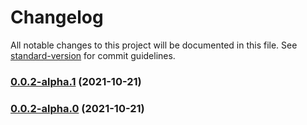 # Changelog

All notable changes to this project will be documented in this file. See [standard-version](https://github.com/conventional-changelog/standard-version) for commit guidelines.

### [0.0.2-alpha.1](https://e.coding.net///compare/v0.0.2-alpha.0...v0.0.2-alpha.1) (2021-10-21)

### [0.0.2-alpha.0](https://e.coding.net///compare/v0.0.7...v0.0.2-alpha.0) (2021-10-21)
